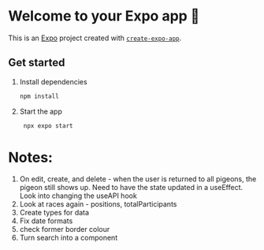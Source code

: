 # Welcome to your Expo app 👋

This is an [Expo](https://expo.dev) project created with [`create-expo-app`](https://www.npmjs.com/package/create-expo-app).

## Get started

1. Install dependencies

   ```bash
   npm install
   ```

2. Start the app

   ```bash
    npx expo start
   ```

# Notes:

1. On edit, create, and delete - when the user is returned to all pigeons, the pigeon still shows up. Need to have the state updated in a useEffect. Look into changing the useAPI hook
2. Look at races again - positions, totalParticipants
3. Create types for data
4. Fix date formats
5. check former border colour
6. Turn search into a component
